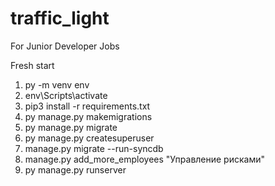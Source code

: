 # traffic_light
For Junior Developer Jobs

Fresh start
1. py -m venv env
2. env\Scripts\activate
3. pip3 install -r requirements.txt
4. py manage.py makemigrations
5. py manage.py migrate
6. py manage.py createsuperuser
7. manage.py migrate --run-syncdb
8. manage.py add_more_employees "Управление рисками"
9. py manage.py runserver